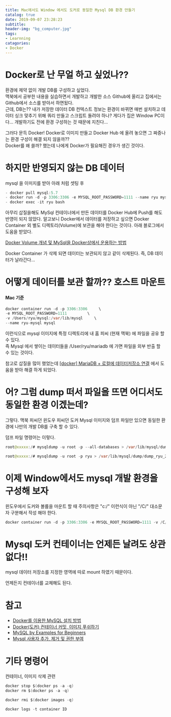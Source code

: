 ```yaml
---
title: Mac에서도 Window 에서도 도커로 동일한 Mysql DB 환경 만들기
catalog: true
date: 2019-09-07 23:28:23
subtitle:
header-img: "bg_computer.jpg"
tags: 
- Learnning
catagories:
- Docker
---
```


# Docker로 난 무얼 하고 싶었나??

환경에 제약 없이 개발 DB를 구성하고 싶었다.  
맥북에서 공부한 내용을 실습하면서 개발하고 개발한 소스 Github에 올리고 집에서는 Github에서 소스를 받아서 하면됬다.  
근데, DB는?? 내가 저장한 데이터 DB 컨텍스트 정보는 환경이 바뀌면 매번 설치하고 데이터 싱크 맞추기 위해 쿼리 만들고 스크립트 돌려야 하나?  게다가 집은 Window PC이다... 개발하기도 전에 환경 구성하는 것 때문에 지친다... 

그러다 문득 Docker! Docker로 이미지 만들고 Docker Hub 에 올려 놓으면 그 짜증나는 환경 구성이 해결 되지 않을까??  
Docker를 왜 쓸까? 했는데 나에게 Docker가 필요해진 경우가 생긴 것이다. 

# 하지만 반영되지 않는 DB 데이터

mysql 을 이미지를 받아 아래 처럼 셋팅 후 

~~~ java
- docker pull mysql:5.7 
- docker run -d -p 3306:3306 -e MYSQL_ROOT_PASSWORD=1111 --name ryu mysql:5.7
- docker exec -it ryu bash
~~~

아무리 삽질을해도 MySql 컨테이너에서 만든 데이터를 Docker Hub에 Push를 해도 반영이 되지 않았다.  알고보니 Docker에서 데이터를 저장하고 싶으면 Docker Container 외 별도 디렉토리(Volume)에 보관을 해야 한다는 것이다. 아래 블로그에서 도움을 받았다.  

[Docker Volume 개념 및 MySql을 Docker상에서 운용하는 방법](https://joonhwan.github.io/2018-11-14-fix-mysql-volume-share-issue/)  

Docker Container 가 삭제 되면 데이터는 보관되지 않고 같이 삭제된다. 즉, DB 데이터가 날라간다...  

# 어떻게 데이터를 보관 할까?? 호스트 마운트

#### Mac 기준
~~~ java
docker container run -d -p 3306:3306     \
-e MYSQL_ROOT_PASSWORD=1111         \
-v /Users/ryu/mysql:/var/lib/mysql     \
--name ryu-mysql mysql
~~~

이런식으로 mysql 이미지에 특정 디렉토리에 내 홈 피씨 (현재 맥북) 에 파일을 공유 할 수 있다.  
즉 Mysql 에서 쌓이는 데이터들을 /User/ryu/mariadb 에 가면 파일을 외부 반출 할 수 있는 것이다.  

참고로 삽질을 많이 했었는데 [[docker] MariaDB + 로컬에 데이터저장소 연결](https://lemontia.tistory.com/740) 에서 도움을 받아 해결 하게 되었다.

# 어? 그럼 dump 떠서 파일을 뜨면 어디서도 동일한 환경 이겠는데?

그렇다. 맥북 피씨던 윈도우 피씨던 도커 Mysql 이미지와 덤프 파일만 있으면 동일한 환경에 나만의 개발 DB를 구축 할 수 있다. 

덤프 파일 명령어는 이렇다.

~~~ java
root@xxxxx:/# mysqldump -u root -p --all-databases > /var/lib/mysql/dump_ryu_20190907.sql
~~~

~~~ java
root@xxxxx:/# mysqldump -u root -p ryu > /var/lib/mysql/dump/dump_ryu_20190907.sql
~~~


# 이제 Window에서도 mysql 개발 환경을 구성해 보자

윈도우에서 도커와 볼륨을 마운트 할 때 주의사항은 "c:/" 이런식이 아닌 "/C/" 대소문자 구분해서 작성 해야 한다.

~~~ java
docker container run -d -p 3306:3306 -e MYSQL_ROOT_PASSWORD=1111 -v /C/Users/hmsarang/mysql:/var/lib/mysql --name ryu-mysql mysql
~~~

# Mysql 도커 컨테이너는 언제든 날려도 상관없다!!

mysql 데이터 저장소를 지정한 영역에 따로 mount 하였기 때문이다.

언제든지 컨테이너를 교체해도 된다.


# 참고
- [Docker를 이용한 MySQL 설치 방법](https://jayden-lee.github.io/post/docker/mysql-install/)
- [Docker(도커) 컨테이너 커밋, 이미지 푸쉬하기](https://nicewoong.github.io/development/2018/03/06/docker-commit-container/)
- [MySQL by Examples for Beginners](https://www3.ntu.edu.sg/home/ehchua/programming/sql/MySQL_Beginner.html)
- [Mysql 사용자 추가, 제거 및 권한 부여](https://cjh5414.github.io/mysql-create-user/)

# 기타 명령어

컨테이너, 이미지 삭제 관련
~~~ java
docker stop $(docker ps -a -q)
docker rm $(docker ps -a -q)

docker rmi $(docker images -q)

docker logs -t container ID
~~~
